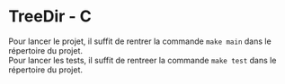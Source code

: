 # TreeDir - C

Pour lancer le projet, il suffit de rentrer la commande `make main` dans le répertoire du projet.  
Pour lancer les tests, il suffit de rentreer la commande `make test` dans le répertoire du projet.